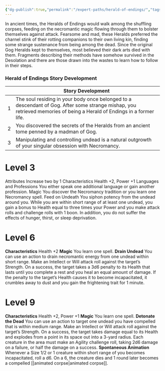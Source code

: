 ```yaml
---
{"dg-publish":true,"permalink":"/expert-paths/herald-of-endings/","tags":["Magic"]}
---
```


In ancient times, the Heralds of Endings would walk among the shuffling corpses, feeding on the necromantic magic flowing through them to bolster themselves against attack. Fearsome and mad, these Heralds preferred the charnel stink of their rotting companions to their own living kin, finding some strange sustenance from being among the dead. Since the original Gog Heralds kept to themselves, most believed their dark arts died with them. Fragments describing their methods have somehow survived in the Desolation and there are those drawn into the wastes to learn how to follow in their steps.
### Herald of Endings Story Development

|     | Story Development                                                                                                                                                     |
| --- | --------------------------------------------------------------------------------------------------------------------------------------------------------------------- |
| 1   | The soul residing in your body once belonged to a descendant of Gog. After some strange mishap, you retrieved memories of being a Herald of Endings in a former life. |
| 2   | You discovered the secrets of the Heralds from an ancient tome penned by a madman of Gog.                                                                             |
| 3   | Manipulating and controlling undead is a natural outgrowth of your singular obsession with Necromancy.                                                                |
# Level 3
Attributes Increase two by 1
Characteristics Health +2, Power +1
Languages and Professions You either speak one additional language or gain another profession.
Magic You discover the Necromancy tradition or you learn one Necromancy spell.
Feed on Undeath You siphon potency from the undead around you. While you are within short range of at least one undead, you gain a bonus to Health equal to three times your Power and you make attack rolls and challenge rolls with 1 boon. In addition, you do not suffer the effects of hunger, thirst, or sleep deprivation.
# Level 6
**Characteristics** Health +2
**Magic** You learn one spell.
**Drain Undead** You can use an action to drain necromantic energy from one undead within short range. Make an Intellect or Will attack roll against the target’s Strength.
On a success, the target takes a 3d6 penalty to its Health that lasts until you complete a rest and you heal an equal amount of damage. If the penalty to the target’s Health causes it to become incapacitated, it crumbles away to dust and you gain the frightening trait for 1 minute.
# Level 9
**Characteristics** Health +2, Power +1
**Magic** You learn one spell.
**Detonate the Dead** You can use an action to target one undead you have compelled that is within medium range.
Make an Intellect or Will attack roll against the target’s Strength. On a success, the target takes damage equal to its Health and explodes from a point in its space out into a 3-yard radius. Each creature in the area must make an Agility challenge roll, taking 2d6 damage on a failure, or half the damage on a success.
**Spontaneous Animation** Whenever a Size 1/2 or 1 creature within short range of you becomes incapacitated, roll a d6. On a 6, the creature dies and 1 round later becomes a compelled [[animated corpse\|animated corpse]].